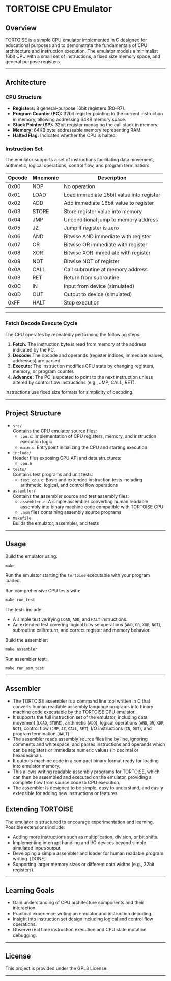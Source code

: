 # TORTOISE CPU Emulator

## Overview
TORTOISE is a simple CPU emulator implemented in C designed for educational purposes and to demonstrate the fundamentals of CPU architecture and instruction execution. The emulator models a minimalist 16bit CPU with a small set of instructions, a fixed size memory space, and general purpose registers.

---

## Architecture

### CPU Structure
- **Registers:** 8 general-purpose 16bit registers (R0–R7).
- **Program Counter (PC):** 32bit register pointing to the current instruction in memory, allowing addressing 64KB memory space.
- **Stack Pointer (SP):** 32bit register managing the call stack in memory.
- **Memory:** 64KB byte addressable memory representing RAM.
- **Halted Flag:** Indicates whether the CPU is halted.

### Instruction Set
The emulator supports a set of instructions facilitating data movement, arithmetic, logical operations, control flow, and program termination:

| Opcode  | Mnemonic | Description                               |
|---------|----------|-------------------------------------------|
| 0x00    | NOP      | No operation                              |
| 0x01    | LOAD     | Load immediate 16bit value into register  |
| 0x02    | ADD      | Add immediate 16bit value to register     |
| 0x03    | STORE    | Store register value into memory          |
| 0x04    | JMP      | Unconditional jump to memory address      |
| 0x05    | JZ       | Jump if register is zero                  |
| 0x06    | AND      | Bitwise AND immediate with register       |
| 0x07    | OR       | Bitwise OR immediate with register        |
| 0x08    | XOR      | Bitwise XOR immediate with register       |
| 0x09    | NOT      | Bitwise NOT of register                   |
| 0x0A    | CALL     | Call subroutine at memory address         |
| 0x0B    | RET      | Return from subroutine                    |
| 0x0C    | IN       | Input from device (simulated)             |
| 0x0D    | OUT      | Output to device (simulated)              |
| 0xFF    | HALT     | Stop execution                            |

---

### Fetch Decode Execute Cycle

The CPU operates by repeatedly performing the following steps:

1. **Fetch:** The instruction byte is read from memory at the address indicated by the PC.
2. **Decode:** The opcode and operands (register indices, immediate values, addresses) are parsed.
3. **Execute:** The instruction modifies CPU state by changing registers, memory, or program counter.
4. **Advance:** The PC is updated to point to the next instruction unless altered by control flow instructions (e.g., JMP, CALL, RET).

Instructions use fixed size formats for simplicity of decoding.

---

## Project Structure

- `src/`  
  Contains the CPU emulator source files:  
  - `cpu.c`: Implementation of CPU registers, memory, and instruction execution logic  
  - `main.c`: Entrypoint initializing the CPU and starting execution  
- `include/`  
  Header files exposing CPU API and data structures:  
  - `cpu.h`  
- `tests/`  
  Contains test programs and unit tests:  
  - `test_cpu.c`: Basic and extended instruction tests including arithmetic, logical, and control flow operations
- `assembler/`  
  Contains the assembler source and test assembly files:  
  - `assembler.c`: A simple assembler converting human readable assembly into binary machine code compatible with TORTOISE CPU  
  - `.asm` files containing assembly source programs  
- `Makefile`  
  Builds the emulator, assembler, and tests 

---

## Usage

Build the emulator using:
```
make
```

Run the emulator starting the `tortoise` executable with your program loaded.

Run comprehensive CPU tests with:

```
make run_test
```
The tests include:
- A simple test verifying `LOAD`, `ADD`, and `HALT` instructions.
- An extended test covering logical bitwise operations (`AND`, `OR`, `XOR`, `NOT`), subroutine call/return, and correct register and memory behavior.

Build the assembler:
```
make assembler
```

Run assembler test:
```
make run_asm_test
```

---

## Assembler

- The TORTOISE assembler is a command line tool written in C that converts human readable assembly language programs into binary machine code executable by the TORTOISE CPU emulator.
- It supports the full instruction set of the emulator, including data movement (`LOAD`, `STORE`), arithmetic (`ADD`), logical operations (`AND`, `OR`, `XOR`, `NOT`), control flow (`JMP`, `JZ`, `CALL`, `RET`), I/O instructions (`IN`, `OUT`), and program termination (`HALT`). 
- The assembler reads assembly source files line by line, ignoring comments and whitespace, and parses instructions and operands which can be registers or immediate numeric values (in decimal or hexadecimal).
- It outputs machine code in a compact binary format ready for loading into emulator memory.
- This allows writing readable assembly programs for TORTOISE, which can then be assembled and executed on the emulator, providing a complete flow from source code to CPU execution.
- The assembler is designed to be simple, easy to understand, and easily extensible for adding new instructions or features.

## Extending TORTOISE

The emulator is structured to encourage experimentation and learning. Possible extensions include:

- Adding more instructions such as multiplication, division, or bit shifts.
- Implementing interrupt handling and I/O devices beyond simple simulated input/output.
- Developing a simple assembler and loader for human readable program writing. [DONE]
- Supporting larger memory sizes or different data widths (e.g., 32bit registers).

---

## Learning Goals

- Gain understanding of CPU architecture components and their interaction.
- Practical experience writing an emulator and instruction decoding.
- Insight into instruction set design including logical and control flow operations.
- Observe real time instruction execution and CPU state mutation debugging.

---

## License

This project is provided under the GPL3 License.

---
